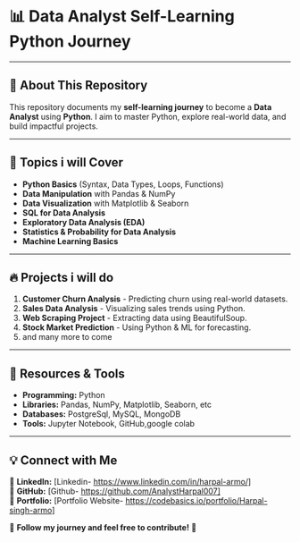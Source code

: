 
# 📊 Data Analyst Self-Learning Python Journey



---

## 🚀 About This Repository
This repository documents my **self-learning journey** to become a **Data Analyst** using **Python**. I aim to master Python, explore real-world data, and build impactful projects.

---

## 📌 Topics i will Cover
- **Python Basics** (Syntax, Data Types, Loops, Functions)
- **Data Manipulation** with Pandas & NumPy
- **Data Visualization** with Matplotlib & Seaborn
- **SQL for Data Analysis**
- **Exploratory Data Analysis (EDA)**
- **Statistics & Probability for Data Analysis**
- **Machine Learning Basics**

---

## 🔥 Projects i will do
1. **Customer Churn Analysis** - Predicting churn using real-world datasets.
2. **Sales Data Analysis** - Visualizing sales trends using Python.
3. **Web Scraping Project** - Extracting data using BeautifulSoup.
4. **Stock Market Prediction** - Using Python & ML for forecasting.
5. and many more to come

---

## 📖 Resources & Tools
- **Programming:** Python
- **Libraries:** Pandas, NumPy, Matplotlib, Seaborn, etc
- **Databases:** PostgreSql, MySQL, MongoDB
- **Tools:** Jupyter Notebook, GitHub,google colab

---

## 💡 Connect with Me
📌 **LinkedIn:** [Linkedin- https://www.linkedin.com/in/harpal-armo/]  
📌 **GitHub:** [Github- https://github.com/AnalystHarpal007]  
📌 **Portfolio:** [Portfolio Website- https://codebasics.io/portfolio/Harpal-singh-armo]  

🌟 **Follow my journey and feel free to contribute!** 🚀


